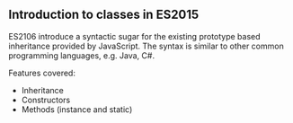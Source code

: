 ## Introduction to classes in ES2015

ES2106 introduce a syntactic sugar for the existing prototype based inheritance provided by JavaScript. The syntax is similar to other common programming languages, e.g. Java, C#.

Features covered:
* Inheritance
* Constructors
* Methods (instance and static)
